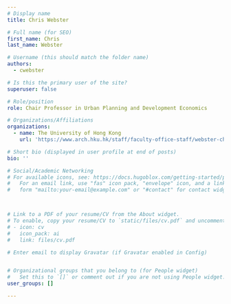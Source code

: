 ```yaml
---
# Display name
title: Chris Webster

# Full name (for SEO)
first_name: Chris
last_name: Webster

# Username (this should match the folder name)
authors:
  - cwebster

# Is this the primary user of the site?
superuser: false

# Role/position
role: Chair Professor in Urban Planning and Development Economics

# Organizations/Affiliations
organizations:
  - name: The University of Hong Kong
    url: 'https://www.arch.hku.hk/staff/faculty-office-staff/webster-christopher-john/'

# Short bio (displayed in user profile at end of posts)
bio: ''

# Social/Academic Networking
# For available icons, see: https://docs.hugoblox.com/getting-started/page-builder/#icons
#   For an email link, use "fas" icon pack, "envelope" icon, and a link in the
#   form "mailto:your-email@example.com" or "#contact" for contact widget.



# Link to a PDF of your resume/CV from the About widget.
# To enable, copy your resume/CV to `static/files/cv.pdf` and uncomment the lines below.
# - icon: cv
#   icon_pack: ai
#   link: files/cv.pdf

# Enter email to display Gravatar (if Gravatar enabled in Config)


# Organizational groups that you belong to (for People widget)
#   Set this to `[]` or comment out if you are not using People widget.
user_groups: []

---
```


